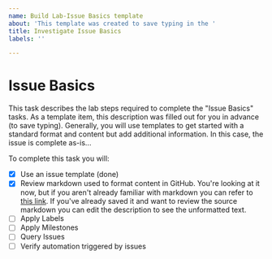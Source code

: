 ```yaml
---
name: Build Lab-Issue Basics template
about: 'This template was created to save typing in the '
title: Investigate Issue Basics
labels: ''

---
```


# Issue Basics

This task describes the lab steps required to complete the "Issue Basics" tasks.  As a template item, this description was filled out for you in advance (to save typing).  Generally, you will use templates to get started with a standard format and content but add additional information.  In this case, the issue is complete as-is...

To complete this task you will:
- [x] Use an issue template (done)
- [x] Review markdown used to format content in GitHub. You're looking at it now, but if you aren't already familiar with markdown you can refer to [this link](https://docs.github.com/en/get-started/writing-on-github/getting-started-with-writing-and-formatting-on-github).  If you've already saved it and want to review the source markdown you can edit the description to see the unformatted text.
- [ ] Apply Labels
- [ ] Apply Milestones
- [ ] Query Issues
- [ ] Verify automation triggered by issues
